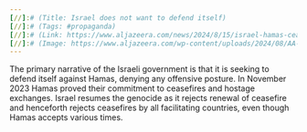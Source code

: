 ```yaml
---
[//]:# (Title: Israel does not want to defend itself)
[//]:# (Tags: #propaganda)
[//]:# (Link: https://www.aljazeera.com/news/2024/8/15/israel-hamas-ceasefire-talks-a-timeline-of-obstruction)
[//]:# (Image: https://www.aljazeera.com/wp-content/uploads/2024/08/AA-20240803-35305542-35305523-ISRAELI_ATTACK_ON_ALBUREIJ_REFUGEE_CAMP_OF_GAZA_KILLED_PALESTINIAN_MOTHER_AND_HER_BABY-1722751785.jpg?resize=770%2C513&quality=80)
---
```

The primary narrative of the Israeli government is that it is seeking to defend itself against Hamas, denying any offensive posture. In November 2023 Hamas proved their commitment to ceasefires and hostage exchanges. Israel resumes the genocide as it rejects renewal of ceasefire and henceforth rejects ceasefires by all facilitating countries, even though Hamas accepts various times.